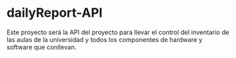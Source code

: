 # dailyReport-API
Este proyecto será la API del proyecto para llevar el control del inventario de las aulas de la universidad y todos los componentes de hardware y software que conllevan.
